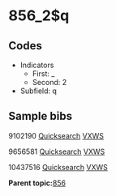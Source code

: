 # 856\_2$q

## Codes

-   Indicators
    -   First: \_
    -   Second: 2
-   Subfield: q

## Sample bibs

9102190 [Quicksearch](https://search.library.yale.edu/catalog/9102190) [VXWS](http://prodorbis.library.yale.edu:7014/vxws/GetHoldingsService?bibId=9102190)

9656581 [Quicksearch](https://search.library.yale.edu/catalog/9656581) [VXWS](http://prodorbis.library.yale.edu:7014/vxws/GetHoldingsService?bibId=9656581)

10437516 [Quicksearch](https://search.library.yale.edu/catalog/10437516) [VXWS](http://prodorbis.library.yale.edu:7014/vxws/GetHoldingsService?bibId=10437516)

**Parent topic:**[856](../../tags/856/856.md)

